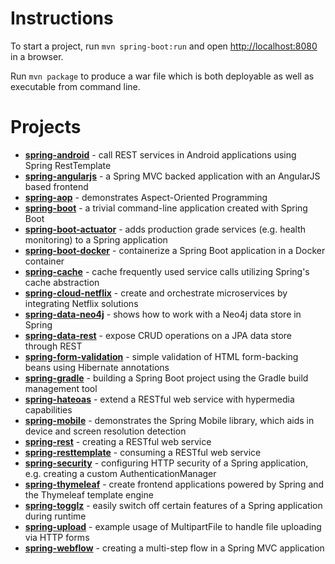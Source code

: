 # Instructions

To start a project, run `mvn spring-boot:run` and open [http://localhost:8080](http://localhost:8080) in a browser.

Run `mvn package` to produce a war file which is both deployable as well as executable from command line.

# Projects

- [**spring-android**](http://projects.spring.io/spring-android/) - call REST services in Android applications using Spring RestTemplate
- [**spring-angularjs**](https://spring.io/guides/gs/consuming-rest-angularjs/) - a Spring MVC backed application with an AngularJS based frontend
- [**spring-aop**](http://docs.spring.io/spring/docs/current/spring-framework-reference/html/aop.html) - demonstrates Aspect-Oriented Programming
- [**spring-boot**](http://projects.spring.io/spring-boot/) - a trivial command-line application created with Spring Boot
- [**spring-boot-actuator**](https://spring.io/guides/gs/actuator-service/) - adds production grade services (e.g. health monitoring) to a Spring application
- [**spring-boot-docker**](https://spring.io/guides/gs/spring-boot-docker/) - containerize a Spring Boot application in a Docker container
- [**spring-cache**](https://spring.io/guides/gs/caching/) - cache frequently used service calls utilizing Spring's cache abstraction
- [**spring-cloud-netflix**](https://spring.io/blog/2015/01/20/microservice-registration-and-discovery-with-spring-cloud-and-netflix-s-eureka) - create and orchestrate microservices by integrating Netflix solutions
- [**spring-data-neo4j**](https://spring.io/guides/gs/accessing-data-neo4j/) - shows how to work with a Neo4j data store in Spring
- [**spring-data-rest**](https://spring.io/guides/gs/accessing-data-rest/) - expose CRUD operations on a JPA data store through REST
- [**spring-form-validation**](https://spring.io/guides/gs/validating-form-input/) - simple validation of HTML form-backing beans using Hibernate annotations
- [**spring-gradle**](https://spring.io/guides/gs/gradle/) - building a Spring Boot project using the Gradle build management tool
- [**spring-hateoas**](http://projects.spring.io/spring-hateoas/) - extend a RESTful web service with hypermedia capabilities
- [**spring-mobile**](http://projects.spring.io/spring-mobile/) - demonstrates the Spring Mobile library, which aids in device and screen resolution detection
- [**spring-rest**](https://spring.io/guides/gs/rest-service/) - creating a RESTful web service
- [**spring-resttemplate**](https://spring.io/guides/gs/consuming-rest/) - consuming a RESTful web service
- [**spring-security**](http://projects.spring.io/spring-security/) - configuring HTTP security of a Spring application, e.g. creating a custom AuthenticationManager
- [**spring-thymeleaf**](http://www.thymeleaf.org/) - create frontend applications powered by Spring and the Thymeleaf template engine
- [**spring-togglz**](http://www.togglz.org/) - easily switch off certain features of a Spring application during runtime
- [**spring-upload**](https://spring.io/guides/gs/uploading-files/) - example usage of MultipartFile to handle file uploading via HTTP forms
- [**spring-webflow**](http://projects.spring.io/spring-webflow/) - creating a multi-step flow in a Spring MVC application
